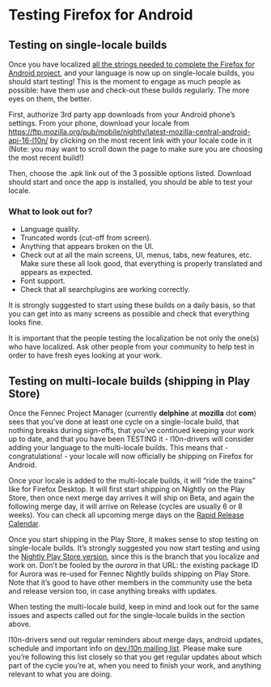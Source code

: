 # Testing Firefox for Android

## Testing on single-locale builds

Once you have localized [all the strings needed to complete the Firefox for Android project](localize_android.md), and your language is now up on single-locale builds, you should start testing! This is the moment to engage as much people as possible: have them use and check-out these builds regularly. The more eyes on them, the better.

First, authorize 3rd party app downloads from your Android phone’s settings. From your phone, download your locale from https://ftp.mozilla.org/pub/mobile/nightly/latest-mozilla-central-android-api-16-l10n/ by clicking on the most recent link with your locale code in it (Note: you may want to scroll down the page to make sure you are choosing the most recent build!)

Then, choose the .apk link out of the 3 possible options listed. Download should start and once the app is installed, you should be able to test your locale.

### What to look out for?

* Language quality.
* Truncated words (cut-off from screen).
* Anything that appears broken on the UI.
* Check out at all the main screens, UI, menus, tabs, new features, etc. Make sure these all look good, that everything is properly translated and appears as expected.
* Font support.
* Check that all searchplugins are working correctly.

It is strongly suggested to start using these builds on a daily basis, so that you can get into as many screens as possible and check that everything looks fine.

It is important that the people testing the localization be not only the one(s) who have localized. Ask other people from your community to help test in order to have fresh eyes looking at your work.

## Testing on multi-locale builds (shipping in Play Store)

Once the Fennec Project Manager (currently **delphine** at **mozilla** dot **com**) sees that you’ve done at least one cycle on a single-locale build, that nothing breaks during sign-offs, that you’ve continued keeping your work up to date, and that you have been TESTING it - l10n-drivers will consider adding your language to the multi-locale builds. This means that - congratulations! - your locale will now officially be shipping on Firefox for Android.

Once your locale is added to the multi-locale builds, it will “ride the trains” like for Firefox Desktop. It will first start shipping on Nightly on the Play Store, then once next merge day arrives it will ship on Beta, and again the following merge day, it will arrive on Release (cycles are usually 6 or 8 weeks). You can check all upcoming merge days on the [Rapid Release Calendar](https://wiki.mozilla.org/RapidRelease/Calendar).

Once you start shipping in the Play Store, it makes sense to stop testing on single-locale builds. It’s strongly suggested you now start testing and using the [Nightly Play Store version](https://play.google.com/store/apps/details?id=org.mozilla.fennec_aurora), since this is the branch that you localize and work on. Don’t be fooled by the *aurora* in that URL: the existing package ID for Aurora was re-used for Fennec Nightly builds shipping on Play Store. Note that it’s good to have other members in the community use the beta and release version too, in case anything breaks with updates.

When testing the multi-locale build, keep in mind and look out for the same issues and aspects called out for the single-locale builds in the section above.

l10n-drivers send out regular reminders about merge days, android updates, schedule and important info on [dev.l10n mailing list](https://lists.mozilla.org/listinfo/dev-l10n). Please make sure you’re following this list closely so that you get regular updates about which part of the cycle you’re at, when you need to finish your work, and anything relevant to what you are doing.
